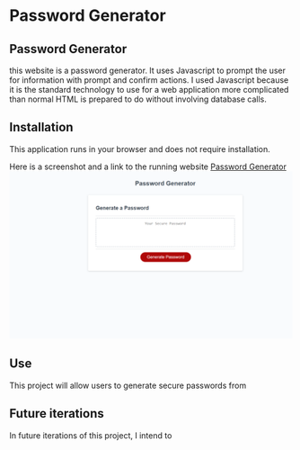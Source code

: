 # Password Generator

## Password Generator
this website is a password generator. It uses Javascript to prompt the user for information with prompt and confirm actions. I used Javascript because it is the standard technology to use for a web application more complicated than normal HTML is prepared to do without involving database calls.

## Installation
This application runs in your browser and does not require installation.

Here is a screenshot and a link to the running website
[Password Generator](https://duckduckgo.com)
![a screenshot of the website. It shows the password generator page, which has a text box for the password and a button to generate the password.](screenshot.png)

## Use
This project will allow users to generate secure passwords from 

## Future iterations
In future iterations of this project, I intend to 